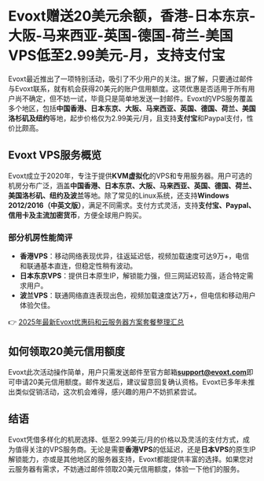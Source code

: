 # Evoxt赠送20美元余额，香港-日本东京-大阪-马来西亚-英国-德国-荷兰-美国VPS低至2.99美元-月，支持支付宝

Evoxt最近推出了一项特别活动，吸引了不少用户的关注。据了解，只要通过邮件与Evoxt联系，就有机会获得20美元的账户信用额度。这项优惠是否适用于所有用户尚不确定，但不妨一试，毕竟只是简单地发送一封邮件。Evoxt的VPS服务覆盖多个地区，包括**中国香港、日本东京、大阪、马来西亚、英国、德国、荷兰、美国洛杉矶及纽约**等地，起步价格仅为2.99美元/月，且支持**支付宝**和Paypal支付，性价比颇高。

## Evoxt VPS服务概览

Evoxt成立于2020年，专注于提供**KVM虚拟化**的VPS和专用服务器。用户可选的机房分布广泛，涵盖**中国香港、日本东京、大阪、马来西亚、英国、德国、荷兰、美国洛杉矶、纽约及波兰**等地。除了常见的Linux系统，还支持**Windows 2012/2016（中英文版）**，满足不同需求。支付方式灵活，支持**支付宝、Paypal、信用卡及主流加密货币**，方便全球用户购买。

### 部分机房性能简评

- **香港VPS**：移动网络表现优异，往返延迟低，视频加载速度可达9万+，电信和联通基本直连，但稳定性稍有波动。  
- **日本东京VPS**：提供日本原生IP，解锁能力强，但三网延迟较高，适合特定需求用户。  
- **波兰VPS**：联通网络直连表现出色，视频加载速度达7万+，但电信和移动用户体验欠佳。

👉 [2025年最新Evoxt优惠码和云服务器方案套餐整理汇总](https://bit.ly/evoxt)

## 如何领取20美元信用额度

Evoxt此次活动操作简单，用户只需发送邮件至官方邮箱**support@evoxt.com**即可申请20美元信用额度。邮件发送后，建议留意回复确认资格。Evoxt已多年未推出类似促销活动，这次机会难得，感兴趣的用户不妨抓紧尝试。

## 结语

Evoxt凭借多样化的机房选择、低至2.99美元/月的价格以及灵活的支付方式，成为值得关注的VPS服务商。无论是需要**香港VPS**的低延迟，还是**日本VPS**的原生IP解锁能力，亦或是其他地区的服务器支持，Evoxt都能提供丰富的选择。如果您对云服务器有需求，不妨通过邮件领取20美元信用额度，体验一下他们的服务。